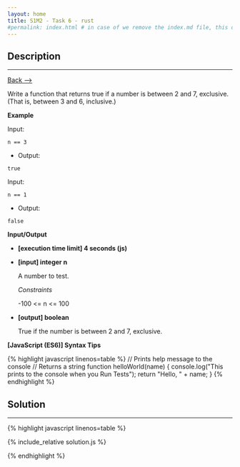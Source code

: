 ```yaml
---
layout: home
title: S1M2 - Task 6 - rust
#permalink: index.html # in case of we remove the index.md file, this doc will be the index page
---
```


<div class="row">
<div class="columnStmt" markdown="1">

##  Description
------

[Back --> ](../README.md) 

Write a function that returns true if a number is between 2 and 7, exclusive. (That is, between 3 and 6, inclusive.)

**Example**

Input:
```
n == 3
```
-   Output:
```
true
```
Input:
```
n == 1
```
-   Output:
```
false
```

**Input/Output**

* **[execution time limit] 4 seconds (js)**

* **[input] integer n**

    A number to test.

    *Constraints*

    -100 <= n <= 100

* **[output] boolean**

    True if the number is between 2 and 7, exclusive.

**[JavaScript (ES6)] Syntax Tips**

{% highlight javascript linenos=table %}
// Prints help message to the console
// Returns a string
function helloWorld(name) {
    console.log("This prints to the console when you Run Tests");
    return "Hello, " + name;
}
{% endhighlight %}

</div>
<div class="columnSol" markdown="1">

## Solution
------

{% highlight javascript linenos=table %}

{% include_relative solution.js %}

{% endhighlight %}

</div>
</div>